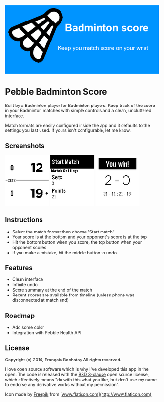 ![Match screenshot](https://raw.githubusercontent.com/FraBoCH/pebble-badminton/master/graphics/banner.png)

# Pebble Badminton Score

Built by a Badminton player for Badminton players. Keep track of the score in your Badminton matches with simple controls and a clean, uncluttered interface.

Match formats are easily configured inside the app and it defaults to the settings you last used. If yours isn't configurable, let me know.

## Screenshots

![Match screenshot](https://raw.githubusercontent.com/FraBoCH/pebble-badminton/master/graphics/match.png) ![Menu screenhot](https://raw.githubusercontent.com/FraBoCH/pebble-badminton/master/graphics/menu.png) ![Result screenshot](https://raw.githubusercontent.com/FraBoCH/pebble-badminton/master/graphics/summary.png)

## Instructions

- Select the match format then choose 'Start match'
- Your score is at the bottom and your opponent's score is at the top
- Hit the bottom button when you score, the top button when your opponent scores
- If you make a mistake, hit the middle button to undo

## Features

- Clean interface
- Infinite undo
- Score summary at the end of the match
- Recent scores are available from timeline (unless phone was disconnected at match end)

## Roadmap

- Add some color
- Integration with Pebble Health API

## License

Copyright (c) 2016, François Bochatay
All rights reserved.

I love open source software which is why I've developed this app in the open. The
code is released with the [BSD 3-clause](/LICENSE.md) open source license,
which effectively means "do with this what you like, but don't use my name to endorse
any derivative works without my permission".

Icon made by [Freepik](http://www.freepik.com) from [www.flaticon.com](http://www.flaticon.com)
